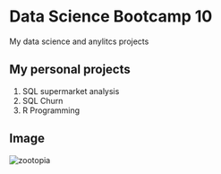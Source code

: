 # Data Science Bootcamp 10
My data science and anylitcs projects

## My personal projects
1. SQL supermarket analysis
2. SQL Churn
3. R Programming

## Image
![zootopia](https://resizing.flixster.com/hRR6IbO6HtpCB0yyqthLnDgLKWk=/206x305/v2/https://resizing.flixster.com/-XZAfHZM39UwaGJIFWKAE8fS0ak=/v3/t/assets/p11993845_p_v8_aq.jpg)

